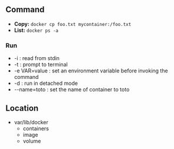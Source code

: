 



## Command

* __Copy:__ `docker cp foo.txt mycontainer:/foo.txt`
* __List:__ `docker ps -a`

### Run

* -i : read from stdin
* -t : prompt to terminal
* -e VAR=value : set an environment variable before invoking the command
* -d : run in detached mode
* --name=toto : set the name of container to toto


## Location

* var/lib/docker
  * containers
  * image
  * volume
